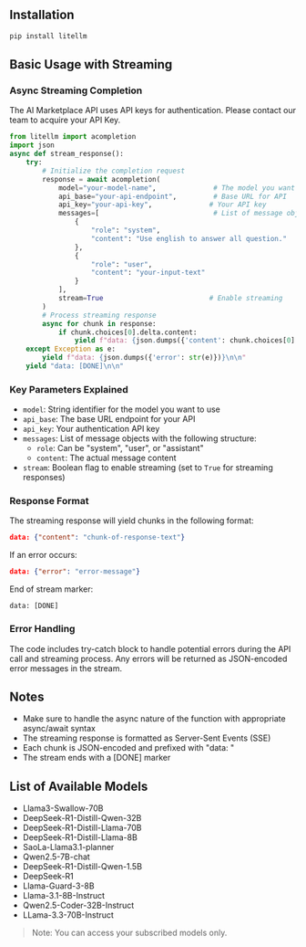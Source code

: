 ## Installation
```bash
pip install litellm
```
## Basic Usage with Streaming
### Async Streaming Completion
The AI Marketplace API uses API keys for authentication. Please contact our team to acquire your API Key. 

```python
from litellm import acompletion
import json
async def stream_response():
    try:
        # Initialize the completion request
        response = await acompletion(
            model="your-model-name",              # The model you want to use
            api_base="your-api-endpoint",         # Base URL for API
            api_key="your-api-key",              # Your API key
            messages=[                            # List of message objects
                {
                    "role": "system",
                    "content": "Use english to answer all question."
                },
                {
                    "role": "user",
                    "content": "your-input-text"
                }
            ],
            stream=True                          # Enable streaming
        )
        # Process streaming response
        async for chunk in response:
            if chunk.choices[0].delta.content:
                yield f"data: {json.dumps({'content': chunk.choices[0].delta.content})}\n\n"
    except Exception as e:
        yield f"data: {json.dumps({'error': str(e)})}\n\n"
    yield "data: [DONE]\n\n"
```
### Key Parameters Explained
- `model`: String identifier for the model you want to use
- `api_base`: The base URL endpoint for your API
- `api_key`: Your authentication API key
- `messages`: List of message objects with the following structure:
  - `role`: Can be "system", "user", or "assistant"
  - `content`: The actual message content
- `stream`: Boolean flag to enable streaming (set to `True` for streaming responses)
### Response Format
The streaming response will yield chunks in the following format:
```json
data: {"content": "chunk-of-response-text"}
```
If an error occurs:
```json
data: {"error": "error-message"}
```
End of stream marker:
```
data: [DONE]
```
### Error Handling
The code includes try-catch block to handle potential errors during the API call and streaming process. Any errors will be returned as JSON-encoded error messages in the stream.
## Notes
- Make sure to handle the async nature of the function with appropriate async/await syntax
- The streaming response is formatted as Server-Sent Events (SSE)
- Each chunk is JSON-encoded and prefixed with "data: "
- The stream ends with a [DONE] marker

## List of Available Models

- Llama3-Swallow-70B  
- DeepSeek-R1-Distill-Qwen-32B  
- DeepSeek-R1-Distill-Llama-70B  
- DeepSeek-R1-Distill-Llama-8B  
- SaoLa-Llama3.1-planner  
- Qwen2.5-7B-chat  
- DeepSeek-R1-Distill-Qwen-1.5B  
- DeepSeek-R1  
- Llama-Guard-3-8B  
- Llama-3.1-8B-Instruct  
- Qwen2.5-Coder-32B-Instruct  
- LLama-3.3-70B-Instruct  

> Note: You can access your subscribed models only.
